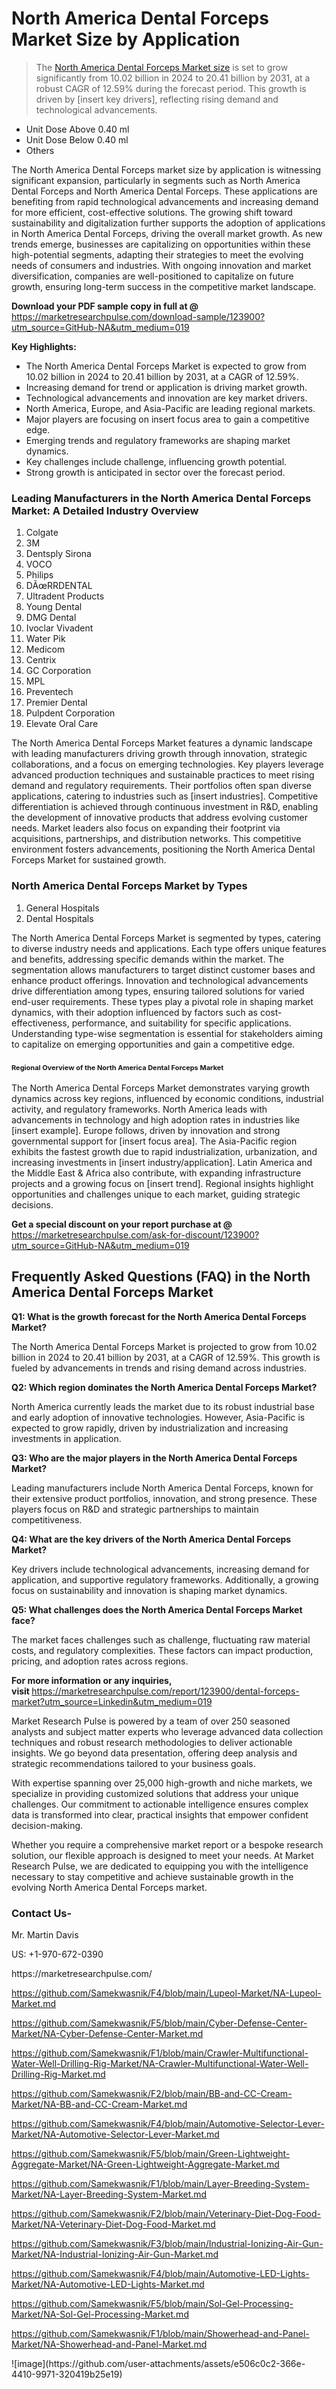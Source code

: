 <h1>North America Dental Forceps Market&nbsp;Size by Application</h1><blockquote><p>The <a href="https://marketresearchpulse.com/download-sample/123900?utm_source=GitHub-NA&amp;utm_medium=019">North America Dental Forceps Market size</a> is set to grow significantly from 10.02 billion in 2024 to 20.41 billion by 2031, at a robust CAGR of 12.59% during the forecast period. This growth is driven by [insert key drivers], reflecting rising demand and technological advancements.</p></blockquote><ul><li>Unit Dose Above 0.40 ml<li> Unit Dose Below 0.40 ml<li> Others</li></ul><p>The North America Dental Forceps market size by application is witnessing significant expansion, particularly in segments such as North America Dental Forceps and North America Dental Forceps. These applications are benefiting from rapid technological advancements and increasing demand for more efficient, cost-effective solutions. The growing shift toward sustainability and digitalization further supports the adoption of applications in North America Dental Forceps, driving the overall market growth. As new trends emerge, businesses are capitalizing on opportunities within these high-potential segments, adapting their strategies to meet the evolving needs of consumers and industries. With ongoing innovation and market diversification, companies are well-positioned to capitalize on future growth, ensuring long-term success in the competitive market landscape.</p><p><strong>Download your PDF sample copy in full at @ </strong><a href="https://marketresearchpulse.com/download-sample/123900?utm_source=GitHub-NA&amp;utm_medium=019">https://marketresearchpulse.com/download-sample/123900?utm_source=GitHub-NA&amp;utm_medium=019</a></p><p><strong>Key Highlights: </strong></p><ul><li>The North America Dental Forceps Market is expected to grow from 10.02 billion in 2024 to 20.41 billion by 2031, at a CAGR of 12.59%.</li><li>Increasing demand for trend or application is driving market growth.</li><li>Technological advancements and innovation are key market drivers.</li><li>North America, Europe, and Asia-Pacific are leading regional markets.</li><li>Major players are focusing on insert focus area to gain a competitive edge.</li><li>Emerging trends and regulatory frameworks are shaping market dynamics.</li><li>Key challenges include challenge, influencing growth potential.</li><li>Strong growth is anticipated in sector over the forecast period.</li></ul><h3>Leading Manufacturers in the North America Dental Forceps Market: A Detailed Industry Overview</h3><ol><li>Colgate</li><li>3M</li><li>Dentsply Sirona</li><li>VOCO</li><li>Philips</li><li>DÃœRRDENTAL</li><li>Ultradent Products</li><li>Young Dental</li><li>DMG Dental</li><li>Ivoclar Vivadent</li><li>Water Pik</li><li>Medicom</li><li>Centrix</li><li>GC Corporation</li><li>MPL</li><li>Preventech</li><li>Premier Dental</li><li>Pulpdent Corporation</li><li>Elevate Oral Care</li></ol><div class="flex max-w-full flex-col flex-grow"><div class="min-h-8 text-message flex w-full flex-col items-end gap-2 whitespace-normal break-words [.text-message+&amp;]:mt-5" dir="auto" data-message-author-role="assistant" data-message-id="fd8432e4-4910-450d-b182-61b7bfb0a01f" data-message-model-slug="gpt-4o"><div class="flex w-full flex-col gap-1 empty:hidden first:pt-[3px]"><div class="markdown prose w-full break-words dark:prose-invert light"><p>The North America Dental Forceps Market features a dynamic landscape with leading manufacturers driving growth through innovation, strategic collaborations, and a focus on emerging technologies. Key players leverage advanced production techniques and sustainable practices to meet rising demand and regulatory requirements. Their portfolios often span diverse applications, catering to industries such as [insert industries]. Competitive differentiation is achieved through continuous investment in R&amp;D, enabling the development of innovative products that address evolving customer needs. Market leaders also focus on expanding their footprint via acquisitions, partnerships, and distribution networks. This competitive environment fosters advancements, positioning the North America Dental Forceps Market for sustained growth.</p></div></div></div></div><h3>North America Dental Forceps Market by Types</h3><ol><li>General Hospitals<li> Dental Hospitals</li></ol><div class="flex max-w-full flex-col flex-grow"><div class="min-h-8 text-message flex w-full flex-col items-end gap-2 whitespace-normal break-words [.text-message+&amp;]:mt-5" dir="auto" data-message-author-role="assistant" data-message-id="084470be-0bb7-4664-bddf-5156b4f41249" data-message-model-slug="gpt-4o-mini"><div class="flex w-full flex-col gap-1 empty:hidden first:pt-[3px]"><div class="markdown prose w-full break-words dark:prose-invert light"><p>The North America Dental Forceps Market is segmented by types, catering to diverse industry needs and applications. Each type offers unique features and benefits, addressing specific demands within the market. The segmentation allows manufacturers to target distinct customer bases and enhance product offerings. Innovation and technological advancements drive differentiation among types, ensuring tailored solutions for varied end-user requirements. These types play a pivotal role in shaping market dynamics, with their adoption influenced by factors such as cost-effectiveness, performance, and suitability for specific applications. Understanding type-wise segmentation is essential for stakeholders aiming to capitalize on emerging opportunities and gain a competitive edge.</p></div></div></div></div><h3><span style="font-size: 11px;">Regional Overview of the North America Dental Forceps Market</span></h3><div class="flex max-w-full flex-col flex-grow"><div class="min-h-8 text-message flex w-full flex-col items-end gap-2 whitespace-normal break-words [.text-message+&amp;]:mt-5" dir="auto" data-message-author-role="assistant" data-message-id="e9038762-ce64-4e30-91c9-9bd413514231" data-message-model-slug="gpt-4o-mini"><div class="flex w-full flex-col gap-1 empty:hidden first:pt-[3px]"><div class="markdown prose w-full break-words dark:prose-invert light"><p>The North America Dental Forceps Market demonstrates varying growth dynamics across key regions, influenced by economic conditions, industrial activity, and regulatory frameworks. North America leads with advancements in technology and high adoption rates in industries like [insert example]. Europe follows, driven by innovation and strong governmental support for [insert focus area]. The Asia-Pacific region exhibits the fastest growth due to rapid industrialization, urbanization, and increasing investments in [insert industry/application]. Latin America and the Middle East &amp; Africa also contribute, with expanding infrastructure projects and a growing focus on [insert trend]. Regional insights highlight opportunities and challenges unique to each market, guiding strategic decisions.</p></div></div></div></div><p><strong>Get a special discount on your report purchase at @ </strong><a href="https://marketresearchpulse.com/ask-for-discount/123900?utm_source=GitHub-NA&amp;utm_medium=019">https://marketresearchpulse.com/ask-for-discount/123900?utm_source=GitHub-NA&amp;utm_medium=019</a></p><h2>Frequently Asked Questions (FAQ) in the North America Dental Forceps Market</h2><p><strong>Q1: What is the growth forecast for the North America Dental Forceps Market?</strong></p><p>The North America Dental Forceps Market is projected to grow from 10.02 billion in 2024 to 20.41 billion by 2031, at a CAGR of 12.59%. This growth is fueled by advancements in trends and rising demand across industries.</p><p><strong>Q2: Which region dominates the North America Dental Forceps Market?</strong></p><p>North America currently leads the market due to its robust industrial base and early adoption of innovative technologies. However, Asia-Pacific is expected to grow rapidly, driven by industrialization and increasing investments in application.</p><p><strong>Q3: Who are the major players in the North America Dental Forceps Market?</strong></p><p>Leading manufacturers include North America Dental Forceps, known for their extensive product portfolios, innovation, and strong presence. These players focus on R&amp;D and strategic partnerships to maintain competitiveness.</p><p><strong>Q4: What are the key drivers of the North America Dental Forceps Market?</strong></p><p>Key drivers include technological advancements, increasing demand for application, and supportive regulatory frameworks. Additionally, a growing focus on sustainability and innovation is shaping market dynamics.</p><p><strong>Q5: What challenges does the North America Dental Forceps Market face?</strong></p><p>The market faces challenges such as challenge, fluctuating raw material costs, and regulatory complexities. These factors can impact production, pricing, and adoption rates across regions.</p><p><strong>For more information or any inquiries, visit&nbsp;</strong><a href="https://marketresearchpulse.com/report/123900/dental-forceps-market?utm_source=Linkedin&utm_medium=019">https://marketresearchpulse.com/report/123900/dental-forceps-market?utm_source=Linkedin&utm_medium=019</a></p><p>Market Research Pulse is powered by a team of over 250 seasoned analysts and subject matter experts who leverage advanced data collection techniques and robust research methodologies to deliver actionable insights. We go beyond data presentation, offering deep analysis and strategic recommendations tailored to your business goals.</p><p>With expertise spanning over 25,000 high-growth and niche markets, we specialize in providing customized solutions that address your unique challenges. Our commitment to actionable intelligence ensures complex data is transformed into clear, practical insights that empower confident decision-making.</p><p>Whether you require a comprehensive market report or a bespoke research solution, our flexible approach is designed to meet your needs. At Market Research Pulse, we are dedicated to equipping you with the intelligence necessary to stay competitive and achieve sustainable growth in the evolving North America Dental Forceps market.</p><h3><strong>Contact Us-</strong></h3><p>Mr. Martin Davis</p><p>US: +1-970-672-0390</p><p>https://marketresearchpulse.com/</p><p><a href="https://github.com/Samekwasnik/F4/blob/main/Lupeol-Market/NA-Lupeol-Market.md">https://github.com/Samekwasnik/F4/blob/main/Lupeol-Market/NA-Lupeol-Market.md</a></p><p><a href="https://github.com/Samekwasnik/F5/blob/main/Cyber-Defense-Center-Market/NA-Cyber-Defense-Center-Market.md">https://github.com/Samekwasnik/F5/blob/main/Cyber-Defense-Center-Market/NA-Cyber-Defense-Center-Market.md</a></p><p><a href="https://github.com/Samekwasnik/F1/blob/main/Crawler-Multifunctional-Water-Well-Drilling-Rig-Market/NA-Crawler-Multifunctional-Water-Well-Drilling-Rig-Market.md">https://github.com/Samekwasnik/F1/blob/main/Crawler-Multifunctional-Water-Well-Drilling-Rig-Market/NA-Crawler-Multifunctional-Water-Well-Drilling-Rig-Market.md</a></p><p><a href="https://github.com/Samekwasnik/F2/blob/main/BB-and-CC-Cream-Market/NA-BB-and-CC-Cream-Market.md">https://github.com/Samekwasnik/F2/blob/main/BB-and-CC-Cream-Market/NA-BB-and-CC-Cream-Market.md</a></p><p><a href="https://github.com/Samekwasnik/F4/blob/main/Automotive-Selector-Lever-Market/NA-Automotive-Selector-Lever-Market.md">https://github.com/Samekwasnik/F4/blob/main/Automotive-Selector-Lever-Market/NA-Automotive-Selector-Lever-Market.md</a></p><p><a href="https://github.com/Samekwasnik/F5/blob/main/Green-Lightweight-Aggregate-Market/NA-Green-Lightweight-Aggregate-Market.md">https://github.com/Samekwasnik/F5/blob/main/Green-Lightweight-Aggregate-Market/NA-Green-Lightweight-Aggregate-Market.md</a></p><p><a href="https://github.com/Samekwasnik/F1/blob/main/Layer-Breeding-System-Market/NA-Layer-Breeding-System-Market.md">https://github.com/Samekwasnik/F1/blob/main/Layer-Breeding-System-Market/NA-Layer-Breeding-System-Market.md</a></p><p><a href="https://github.com/Samekwasnik/F2/blob/main/Veterinary-Diet-Dog-Food-Market/NA-Veterinary-Diet-Dog-Food-Market.md">https://github.com/Samekwasnik/F2/blob/main/Veterinary-Diet-Dog-Food-Market/NA-Veterinary-Diet-Dog-Food-Market.md</a></p><p><a href="https://github.com/Samekwasnik/F3/blob/main/Industrial-Ionizing-Air-Gun-Market/NA-Industrial-Ionizing-Air-Gun-Market.md">https://github.com/Samekwasnik/F3/blob/main/Industrial-Ionizing-Air-Gun-Market/NA-Industrial-Ionizing-Air-Gun-Market.md</a></p><p><a href="https://github.com/Samekwasnik/F4/blob/main/Automotive-LED-Lights-Market/NA-Automotive-LED-Lights-Market.md">https://github.com/Samekwasnik/F4/blob/main/Automotive-LED-Lights-Market/NA-Automotive-LED-Lights-Market.md</a></p><p><a href="https://github.com/Samekwasnik/F5/blob/main/Sol-Gel-Processing-Market/NA-Sol-Gel-Processing-Market.md">https://github.com/Samekwasnik/F5/blob/main/Sol-Gel-Processing-Market/NA-Sol-Gel-Processing-Market.md</a></p><p><a href="https://github.com/Samekwasnik/F1/blob/main/Showerhead-and-Panel-Market/NA-Showerhead-and-Panel-Market.md">https://github.com/Samekwasnik/F1/blob/main/Showerhead-and-Panel-Market/NA-Showerhead-and-Panel-Market.md</a></p>
![image](https://github.com/user-attachments/assets/e506c0c2-366e-4410-9971-320419b25e19)
